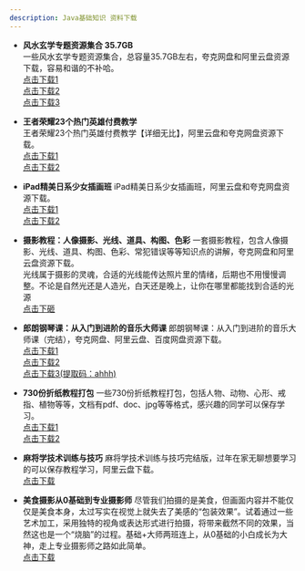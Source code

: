 ```yaml
---
description: Java基础知识 资料下载
---
```


* **风水玄学专题资源集合 35.7GB**  
一些风水玄学专题资源集合，总容量35.7GB左右，夸克网盘和阿里云盘资源下载，容易和谐的不补哈。  
[点击下载1](https://pan.quark.cn/s/c909ca12bf92)  
[点击下载2](https://www.aliyundrive.com/s/WHjzgSPKF9Q)  
[点击下载3](https://mypikpak.com/s/VNi5iAvNvCl6dbGRgdVFkYtOo1)  

* **王者荣耀23个热门英雄付费教学**  
王者荣耀23个热门英雄付费教学【详细无比】，阿里云盘和夸克网盘资源下载。  
[点击下载1](https://pan.quark.cn/s/545b9a5490b9)  
[点击下载2](https://www.aliyundrive.com/s/CHrk7sSJMXN)  

* **iPad精美日系少女插画班**
iPad精美日系少女插画班，阿里云盘和夸克网盘资源下载。  
[点击下载1](https://pan.quark.cn/s/f87cae64d59d)  
[点击下载2](https://www.aliyundrive.com/s/w4S2uB5PvtQ)  

* **摄影教程：人像摄影、光线、道具、构图、色彩**
一套摄影教程，包含人像摄影、光线、道具、构图、色彩、常犯错误等等知识点的讲解，夸克网盘和阿里云盘资源下载。  
光线属于摄影的灵魂，合适的光线能传达照片里的情绪，后期也不用慢慢调整。不论是自然光还是人造光，白天还是晚上，让你在哪里都能找到合适的光源  
[点击下砸](https://pan.quark.cn/s/f6c15cfc13e0)  

* **郎朗钢琴课：从入门到进阶的音乐大师课**
郎朗钢琴课：从入门到进阶的音乐大师课（完结），夸克网盘、阿里云盘、百度网盘资源下载。  
[点击下载1](https://pan.quark.cn/s/c36d6ab79a1f)  
[点击下载2](https://www.aliyundrive.com/s/C1avinS5Z63)  
[点击下载3(提取码：ahhh)](https://pan.baidu.com/s/14xV3Jfp6lV9sK73LDrpDpQ?pwd=ahhh)  

* **730份折纸教程打包**
一些730份折纸教程打包，包括人物、动物、心形、戒指、植物等等，文档有pdf、doc、jpg等等格式，感兴趣的同学可以保存学习。  
[点击下载1](https://www.aliyundrive.com/s/x2i8bVzhjYh)  
[点击下载2](https://pan.quark.cn/s/9a3a3c1ceceb)  

* **麻将学技术训练与技巧**
麻将学技术训练与技巧完结版，过年在家无聊想要学习的可以保存教程学习，阿里云盘下载。  
[点击下载](https://www.aliyundrive.com/s/NVAWqF2Cakz)  

* **美食摄影从0基础到专业摄影师**
尽管我们拍摄的是美食，但画面内容并不能仅仅是美食本身，太过写实在视觉上就失去了美感的“包装效果”。试着通过一些艺术加工，采用独特的视角或表达形式进行拍摄，将带来截然不同的效果，当然这也是一个“烧脑”的过程。基础+大师两班连上，从0基础的小白成长为大神，走上专业摄影师之路如此简单。  
[点击下载](https://www.aliyundrive.com/s/XBVVnZjpxbh)  


